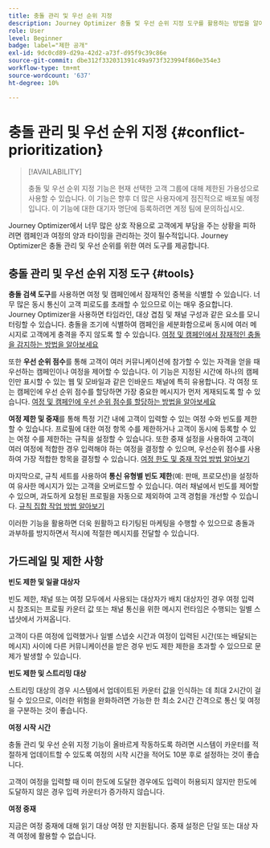```yaml
---
title: 충돌 관리 및 우선 순위 지정
description: Journey Optimizer 충돌 및 우선 순위 지정 도구를 활용하는 방법을 알아봅니다.
role: User
level: Beginner
badge: label="제한 공개"
exl-id: 9dc0cd89-d29a-42d2-a73f-d95f9c39c86e
source-git-commit: dbe312f332031391c49a973f323994f860e354e3
workflow-type: tm+mt
source-wordcount: '637'
ht-degree: 10%

---
```


# 충돌 관리 및 우선 순위 지정 {#conflict-prioritization}

>[!AVAILABILITY]
>
>충돌 및 우선 순위 지정 기능은 현재 선택한 고객 그룹에 대해 제한된 가용성으로 사용할 수 있습니다. 이 기능은 향후 더 많은 사용자에게 점진적으로 배포될 예정입니다. 이 기능에 대한 대기자 명단에 등록하려면 계정 팀에 문의하십시오.

Journey Optimizer에서 너무 많은 상호 작용으로 고객에게 부담을 주는 상황을 피하려면 캠페인과 여정의 양과 타이밍을 관리하는 것이 필수적입니다. Journey Optimizer은 충돌 관리 및 우선 순위를 위한 여러 도구를 제공합니다.

## 충돌 관리 및 우선 순위 지정 도구 {#tools}

**충돌 검색 도구**&#x200B;를 사용하면 여정 및 캠페인에서 잠재적인 중복을 식별할 수 있습니다. 너무 많은 동시 통신이 고객 피로도를 초래할 수 있으므로 이는 매우 중요합니다. Journey Optimizer을 사용하면 타임라인, 대상 겹침 및 채널 구성과 같은 요소를 모니터링할 수 있습니다. 충돌을 조기에 식별하여 캠페인을 세분화함으로써 동시에 여러 메시지로 고객에게 충격을 주지 않도록 할 수 있습니다. [여정 및 캠페인에서 잠재적인 충돌을 감지하는 방법을 알아보세요](conflicts.md)

또한 **우선 순위 점수**&#x200B;를 통해 고객이 여러 커뮤니케이션에 참가할 수 있는 자격을 얻을 때 우선하는 캠페인이나 여정을 제어할 수 있습니다. 이 기능은 지정된 시간에 하나의 캠페인만 표시할 수 있는 웹 및 모바일과 같은 인바운드 채널에 특히 유용합니다. 각 여정 또는 캠페인에 우선 순위 점수를 할당하면 가장 중요한 메시지가 먼저 게재되도록 할 수 있습니다. [여정 및 캠페인에 우선 순위 점수를 할당하는 방법을 알아보세요](priority-scores.md)

**여정 제한 및 중재**&#x200B;를 통해 특정 기간 내에 고객이 입력할 수 있는 여정 수와 빈도를 제한할 수 있습니다. 프로필에 대한 여정 항목 수를 제한하거나 고객이 동시에 등록할 수 있는 여정 수를 제한하는 규칙을 설정할 수 있습니다. 또한 중재 설정을 사용하여 고객이 여러 여정에 적합한 경우 입력해야 하는 여정을 결정할 수 있으며, 우선순위 점수를 사용하여 가장 적합한 항목을 결정할 수 있습니다. [여정 한도 및 중재 작업 방법 알아보기](journey-capping.md)

마지막으로, 규칙 세트를 사용하여 **통신 유형별 빈도 제한**(예: 판매, 프로모션)을 설정하여 유사한 메시지가 있는 고객을 오버로드할 수 있습니다. 여러 채널에서 빈도를 제어할 수 있으며, 과도하게 요청된 프로필을 자동으로 제외하여 고객 경험을 개선할 수 있습니다. [규칙 집합 작업 방법 알아보기](../configuration/rule-sets.md)</li></ul>

이러한 기능을 활용하면 더욱 원활하고 타기팅된 마케팅을 수행할 수 있으므로 충돌과 과부하를 방지하면서 적시에 적절한 메시지를 전달할 수 있습니다.

## 가드레일 및 제한 사항

**빈도 제한 및 일괄 대상자**

빈도 제한, 채널 또는 여정 모두에서 사용되는 대상자가 배치 대상자인 경우 여정 입력 시 참조되는 프로필 카운터 값 또는 채널 통신을 위한 메시지 런타임은 수행되는 일별 스냅샷에서 가져옵니다.

고객이 다른 여정에 입력했거나 일별 스냅숏 시간과 여정이 입력된 시간(또는 배달되는 메시지) 사이에 다른 커뮤니케이션을 받은 경우 빈도 제한 제한을 초과할 수 있으므로 문제가 발생할 수 있습니다.

**빈도 제한 및 스트리밍 대상**

스트리밍 대상의 경우 시스템에서 업데이트된 카운터 값을 인식하는 데 최대 2시간이 걸릴 수 있으므로, 이러한 위험을 완화하려면 가능한 한 최소 2시간 간격으로 통신 및 여정을 구분하는 것이 좋습니다.

**여정 시작 시간**

충돌 관리 및 우선 순위 지정 기능이 올바르게 작동하도록 하려면 시스템이 카운터를 적절하게 업데이트할 수 있도록 여정의 시작 시간을 적어도 10분 후로 설정하는 것이 좋습니다.

고객이 여정을 입력할 때 이미 한도에 도달한 경우에도 입력이 허용되지 않지만 한도에 도달하지 않은 경우 입력 카운터가 증가하지 않습니다.

**여정 중재**

지금은 여정 중재에 대해 읽기 대상 여정 만 지원됩니다. 중재 설정은 단일 또는 대상 자격 여정에 활용할 수 없습니다.
